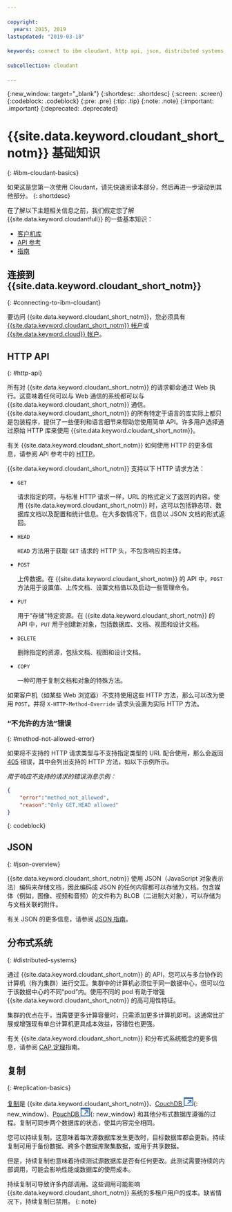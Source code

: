 ```yaml
---

copyright:
  years: 2015, 2019
lastupdated: "2019-03-18"

keywords: connect to ibm cloudant, http api, json, distributed systems, replication

subcollection: cloudant

---
```


{:new_window: target="_blank"}
{:shortdesc: .shortdesc}
{:screen: .screen}
{:codeblock: .codeblock}
{:pre: .pre}
{:tip: .tip}
{:note: .note}
{:important: .important}
{:deprecated: .deprecated}

<!-- Acrolinx: 2018-05-07 -->

# {{site.data.keyword.cloudant_short_notm}} 基础知识
{: #ibm-cloudant-basics}

如果这是您第一次使用 Cloudant，请先快速阅读本部分，然后再进一步滚动到其他部分。
{: shortdesc}

在了解以下主题相关信息之前，我们假定您了解 {{site.data.keyword.cloudantfull}} 的一些基本知识： 

- [客户机库](/docs/services/Cloudant?topic=cloudant-client-libraries#client-libraries)
- [API 参考](/docs/services/Cloudant?topic=cloudant-api-reference-overview#api-reference-overview)
- [指南](/docs/services/Cloudant?topic=cloudant-authorized-curl-acurl-#authorized-curl-acurl-)

## 连接到 {{site.data.keyword.cloudant_short_notm}}
{: #connecting-to-ibm-cloudant}

要访问 {{site.data.keyword.cloudant_short_notm}}，您必须具有 [{{site.data.keyword.cloudant_short_notm}} 帐户](/docs/services/Cloudant?topic=cloudant-account#account)或 [{{site.data.keyword.cloud}} 帐户](/Cloudant?topic=cloudant-ibm-cloud-public#ibm-cloud-public)。

## HTTP API
{: #http-api}

所有对 {{site.data.keyword.cloudant_short_notm}} 的请求都会通过 Web 执行。这意味着任何可以与 Web 通信的系统都可以与 {{site.data.keyword.cloudant_short_notm}} 通信。{{site.data.keyword.cloudant_short_notm}} 的所有特定于语言的库实际上都只是包装程序，提供了一些便利和语言细节来帮助您使用简单 API。许多用户选择通过原始 HTTP 库来使用 {{site.data.keyword.cloudant_short_notm}}。

有关 {{site.data.keyword.cloudant_short_notm}} 如何使用 HTTP 的更多信息，请参阅 API 参考中的 [HTTP](/docs/services/Cloudant?topic=cloudant-http#http)。

{{site.data.keyword.cloudant_short_notm}} 支持以下 HTTP 请求方法：

-   `GET`

    请求指定的项。与标准 HTTP 请求一样，URL 的格式定义了返回的内容。使用 {{site.data.keyword.cloudant_short_notm}} 时，这可以包括静态项、数据库文档以及配置和统计信息。在大多数情况下，信息以 JSON 文档的形式返回。

-   `HEAD`

    `HEAD` 方法用于获取 `GET` 请求的 HTTP 头，不包含响应的主体。

-   `POST`

    上传数据。在 {{site.data.keyword.cloudant_short_notm}} 的 API 中，`POST` 方法用于设置值、上传文档、设置文档值以及启动一些管理命令。

-   `PUT`

    用于“存储”特定资源。在 {{site.data.keyword.cloudant_short_notm}} 的 API 中，`PUT` 用于创建新对象，包括数据库、文档、视图和设计文档。

-   `DELETE`

    删除指定的资源，包括文档、视图和设计文档。

-   `COPY`

    一种可用于复制文档和对象的特殊方法。

如果客户机（如某些 Web 浏览器）不支持使用这些 HTTP 方法，那么可以改为使用 `POST`，并将 `X-HTTP-Method-Override` 请求头设置为实际 HTTP 方法。

### “不允许的方法”错误
{: #method-not-allowed-error}

如果将不支持的 HTTP 请求类型与不支持指定类型的 URL 配合使用，那么会返回 [405](/docs/services/Cloudant?topic=cloudant-http#http-status-codes) 错误，其中会列出支持的 HTTP 方法，如以下示例所示。

_用于响应不支持的请求的错误消息示例：_

```json
{
    "error":"method_not_allowed",
    "reason":"Only GET,HEAD allowed"
}
```
{: codeblock}

## JSON
{: #json-overview}

{{site.data.keyword.cloudant_short_notm}} 使用 JSON（JavaScript 对象表示法）编码来存储文档，因此编码成 JSON 的任何内容都可以存储为文档。包含媒体（例如，图像、视频和音频）的文件称为 BLOB（二进制大对象），可以存储为与文档关联的附件。

有关 JSON 的更多信息，请参阅 [JSON 指南](/docs/services/Cloudant?topic=cloudant-json#json)。

## 分布式系统
{: #distributed-systems}

通过 {{site.data.keyword.cloudant_short_notm}} 的 API，您可以与多台协作的计算机（称为集群）进行交互。集群中的计算机必须位于同一数据中心，但可以位于该数据中心的不同“pod”内。使用不同的 pod 有助于增强 {{site.data.keyword.cloudant_short_notm}} 的高可用性特征。

集群的优点在于，当需要更多计算容量时，只需添加更多计算机即可。这通常比扩展或增强现有单台计算机更具成本效益，容错性也更强。

有关 {{site.data.keyword.cloudant_short_notm}} 和分布式系统概念的更多信息，请参阅 [CAP 定理](/docs/services/Cloudant?topic=cloudant-cap-theorem#cap-theorem)指南。

## 复制
{: #replication-basics}

[复制](/docs/services/Cloudant?topic=cloudant-replication-api#replication-api)是 {{site.data.keyword.cloudant_short_notm}}、[CouchDB ![外部链接图标](../images/launch-glyph.svg "外部链接图标")](http://couchdb.apache.org/){: new_window}、[PouchDB ![外部链接图标](../images/launch-glyph.svg "外部链接图标")](http://pouchdb.com/){: new_window} 和其他分布式数据库遵循的过程。复制可同步两个数据库的状态，使其内容完全相同。

您可以持续复制。这意味着每次源数据库发生更改时，目标数据库都会更新。持续复制可用于备份数据、跨多个数据库聚集数据，或用于共享数据。

但是，持续复制也意味着持续测试源数据库是否有任何更改。此测试需要持续的内部调用，可能会影响性能或数据库的使用成本。

持续复制可导致许多内部调用。这些调用可能影响 {{site.data.keyword.cloudant_short_notm}} 系统的多租户用户的成本。缺省情况下，持续复制已禁用。
{: note}

